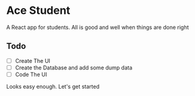 # Ace Student

A React app for students. All is good and well when things are done right

## Todo

- [ ] Create The UI
- [ ] Create the Database and add some dump data
- [ ] Code The UI

Looks easy enough. Let's get started
